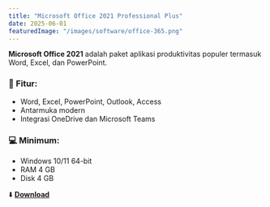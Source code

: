 ```yaml
---
title: "Microsoft Office 2021 Professional Plus"
date: 2025-06-01
featuredImage: "/images/software/office-365.png"
---
```


**Microsoft Office 2021** adalah paket aplikasi produktivitas populer termasuk Word, Excel, dan PowerPoint.

### 🧩 Fitur:
- Word, Excel, PowerPoint, Outlook, Access
- Antarmuka modern
- Integrasi OneDrive dan Microsoft Teams

### 💻 Minimum:
- Windows 10/11 64-bit
- RAM 4 GB
- Disk 4 GB

⬇️ **[Download](https://example.com/download/office2021.zip)**

